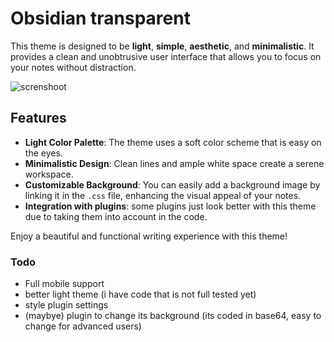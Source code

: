 # Obsidian transparent

This theme is designed to be **light**, **simple**, **aesthetic**, and **minimalistic**. It provides a clean and unobtrusive user interface that allows you to focus on your notes without distraction.

![screnshoot](cover.jpg)
## Features

- **Light Color Palette**: The theme uses a soft color scheme that is easy on the eyes.
- **Minimalistic Design**: Clean lines and ample white space create a serene workspace.
- **Customizable Background**: You can easily add a background image by linking it in the `.css` file, enhancing the visual appeal of your notes.
- **Integration with plugins**: some plugins just look better with this theme due to taking them into account in the code.

Enjoy a beautiful and functional writing experience with this theme!


### Todo

- Full mobile support
- better light theme (i have code that is not full tested yet)
- style plugin settings
- (maybye) plugin to change its background (its coded in base64, easy to change for advanced users)
